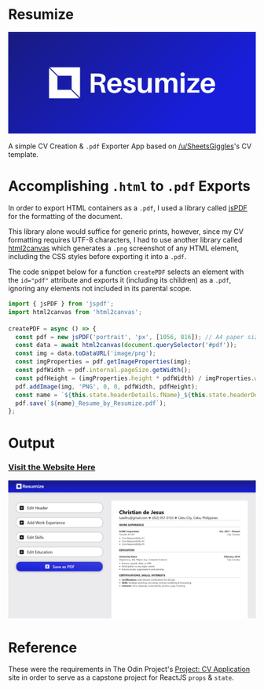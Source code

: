 # Resumize

<img src="./requirements/cover.png">

A simple CV Creation & `.pdf` Exporter App based on [/u/SheetsGiggles](https://www.reddit.com/user/SheetsGiggles/)'s CV template.

# Accomplishing `.html` to `.pdf` Exports

In order to export HTML containers as a `.pdf`, I used a library called [jsPDF](https://github.com/parallax/jsPDF) for the formatting of the document.

This library alone would suffice for generic prints, however, since my CV formatting requires UTF-8 characters, I had to use another library called [html2canvas](https://github.com/niklasvh/html2canvas) which generates a `.png` screenshot of any HTML element, including the CSS styles before exporting it into a `.pdf`.

The code snippet below for a function `createPDF` selects an element with the `id="pdf"` attribute and exports it (including its children) as a `.pdf`, ignoring any elements not included in its parental scope.

```js
import { jsPDF } from 'jspdf';
import html2canvas from 'html2canvas';

createPDF = async () => {
  const pdf = new jsPDF('portrait', 'px', [1056, 816]); // A4 paper sizing in pixels
  const data = await html2canvas(document.querySelector('#pdf'));
  const img = data.toDataURL('image/png');
  const imgProperties = pdf.getImageProperties(img);
  const pdfWidth = pdf.internal.pageSize.getWidth();
  const pdfHeight = (imgProperties.height * pdfWidth) / imgProperties.width;
  pdf.addImage(img, 'PNG', 0, 0, pdfWidth, pdfHeight);
  const name = `${this.state.headerDetails.fName}_${this.state.headerDetails.lName}`;
  pdf.save(`${name}_Resume_by_Resumize.pdf`);
};
```

# Output

### [Visit the Website Here](https://luzefiru.github.io/Resumize/)

<img src="./requirements/website-screenshot.png">

# Reference

These were the requirements in The Odin Project's [Project: CV Application](https://www.theodinproject.com/lessons/node-path-javascript-cv-application) site in order to serve as a capstone project for ReactJS `props` & `state`.
